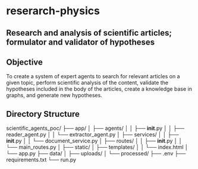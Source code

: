 # reserarch-physics

## Research and analysis of scientific articles; formulator and validator of hypotheses

## Objective

To create a system of expert agents to search for relevant articles on a given topic, perform scientific analysis of the content, validate the hypotheses included in the body of the articles, create a knowledge base in graphs, and generate new hypotheses.

## Directory Structure

scientific_agents_poc/
├── app/
│   ├── agents/
│   │   ├── __init__.py
│   │   ├── reader_agent.py
│   │   └── extractor_agent.py
│   ├── services/
│   │   ├── __init__.py
│   │   └── document_service.py
│   ├── routes/
│   │   ├── __init__.py
│   │   └── main_routes.py
│   ├── static/
│   ├── templates/
│   │   └── index.html
│   └── app.py
├── data/
│   ├── uploads/
│   └── processed/
├── .env
├── requirements.txt
└── run.py
